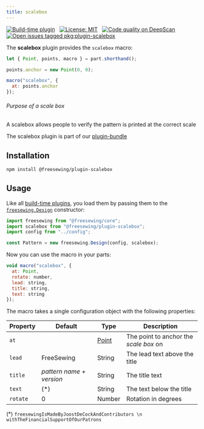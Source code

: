 ```yaml
---
title: scalebox
---
```


[![Build-time plugin](https://img.shields.io/badge/Type-build--time-purple.svg)](/plugins) &nbsp; [![License: MIT](https://img.shields.io/npm/l/@freesewing/plugin-scalebox.svg?label=License)](https://www.npmjs.com/package/@freesewing/plugin-scalebox) &nbsp; [![Code quality on DeepScan](https://deepscan.io/api/teams/2114/projects/2993/branches/23256/badge/grade.svg)](https://deepscan.io/dashboard#view=project&tid=2114&pid=2993&bid=23256) &nbsp; [![Open issues tagged pkg:plugin-scalebox](https://img.shields.io/github/issues/freesewing/freesewing/pkg:plugin-scalebox.svg?label=Issues)](https://github.com/freesewing/freesewing/issues?q=is%3Aissue+is%3Aopen+label%3Apkg%3Aplugin-scalebox)

The **scalebox** plugin provides the `scalebox` macro:

<Example part="plugin_scalebox" caption="An example of the scalebox" design={false} />

```js
let { Point, points, macro } = part.shorthand();

points.anchor = new Point(0, 0);

macro("scalebox", {
  at: points.anchor
});
```

<Note>

###### Purpose of a scale box

A scalebox allows people to verify the pattern is printed at the correct scale

</Note>

<Tip>

The scalebox plugin is part of our [plugin-bundle](/reference/plugins/bundle)

</Tip>

## Installation

```bash
npm install @freesewing/plugin-scalebox
```

## Usage

Like all [build-time plugins](/guides/plugins/#build-time-plugins), you load them by passing them to the [`freesewing.Design`](/reference/api#design) constructor:

```js
import freesewing from "@freesewing/core";
import scalebox from "@freesewing/plugin-scalebox";
import config from "../config";

const Pattern = new freesewing.Design(config, scalebox);
```

Now you can use the macro in your parts:

```js
void macro("scalebox", {
  at: Point,
  rotate: number,
  lead: string,
  title: string,
  text: string
});
```
The macro takes a single configuration object with the following properties:

| Property | Default                  | Type                          | Description                            |
| -------- | ------------------------ | ----------------------------- | -------------------------------------- |
| `at`     |                          | [Point](/reference/api/point) | The point to anchor the *scale box* on |
| `lead`   | FreeSewing               | String                        | The lead text above the title          |
| `title`  | *pattern name + version* | String                        | The title text                         |
| `text`   | (\*)                   | String                        | The text below the title               |
| `rotate` | 0                        | Number                        | Rotation in degrees                    |

(\*) `freesewingIsMadeByJoostDeCockAndContributors \n withTheFinancialSupportOfOurPatrons`
